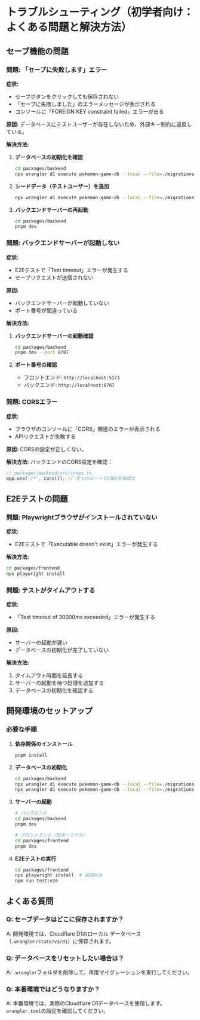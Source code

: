 # トラブルシューティング（初学者向け：よくある問題と解決方法）

## セーブ機能の問題

### 問題: 「セーブに失敗します」エラー

**症状:**
- セーブボタンをクリックしても保存されない
- 「セーブに失敗しました」のエラーメッセージが表示される
- コンソールに「FOREIGN KEY constraint failed」エラーが出る

**原因:**
データベースにテストユーザーが存在しないため、外部キー制約に違反している。

**解決方法:**

1. **データベースの初期化を確認**
   ```bash
   cd packages/backend
   npx wrangler d1 execute pokemon-game-db --local --file=./migrations/0001_initial.sql
   ```

2. **シードデータ（テストユーザー）を追加**
   ```bash
   npx wrangler d1 execute pokemon-game-db --local --file=./migrations/0002_seed_data.sql
   ```

3. **バックエンドサーバーの再起動**
   ```bash
   cd packages/backend
   pnpm dev
   ```

### 問題: バックエンドサーバーが起動しない

**症状:**
- E2Eテストで「Test timeout」エラーが発生する
- セーブリクエストが送信されない

**原因:**
- バックエンドサーバーが起動していない
- ポート番号が間違っている

**解決方法:**

1. **バックエンドサーバーの起動確認**
   ```bash
   cd packages/backend
   pnpm dev --port 8787
   ```

2. **ポート番号の確認**
   - フロントエンド: `http://localhost:5173`
   - バックエンド: `http://localhost:8787`

### 問題: CORSエラー

**症状:**
- ブラウザのコンソールに「CORS」関連のエラーが表示される
- APIリクエストが失敗する

**原因:**
CORSの設定が正しくない。

**解決方法:**
バックエンドのCORS設定を確認：
```typescript
// packages/backend/src/index.ts
app.use('/*', cors()); // 全てのルートでCORSを有効化
```

## E2Eテストの問題

### 問題: Playwrightブラウザがインストールされていない

**症状:**
- E2Eテストで「Executable doesn't exist」エラーが発生する

**解決方法:**
```bash
cd packages/frontend
npx playwright install
```

### 問題: テストがタイムアウトする

**症状:**
- 「Test timeout of 30000ms exceeded」エラーが発生する

**原因:**
- サーバーの起動が遅い
- データベースの初期化が完了していない

**解決方法:**
1. タイムアウト時間を延長する
2. サーバーの起動を待つ処理を追加する
3. データベースの初期化を確認する

## 開発環境のセットアップ

### 必要な手順

1. **依存関係のインストール**
   ```bash
   pnpm install
   ```

2. **データベースの初期化**
   ```bash
   cd packages/backend
   npx wrangler d1 execute pokemon-game-db --local --file=./migrations/0001_initial.sql
   npx wrangler d1 execute pokemon-game-db --local --file=./migrations/0002_seed_data.sql
   ```

3. **サーバーの起動**
   ```bash
   # バックエンド
   cd packages/backend
   pnpm dev

   # フロントエンド（別ターミナル）
   cd packages/frontend
   pnpm dev
   ```

4. **E2Eテストの実行**
   ```bash
   cd packages/frontend
   npx playwright install  # 初回のみ
   npm run test:e2e
   ```

## よくある質問

### Q: セーブデータはどこに保存されますか？
A: 開発環境では、Cloudflare D1のローカル データベース（`.wrangler/state/v3/d1`）に保存されます。

### Q: データベースをリセットしたい場合は？
A: `.wrangler`フォルダを削除して、再度マイグレーションを実行してください。

### Q: 本番環境ではどうなりますか？
A: 本番環境では、実際のCloudflare D1データベースを使用します。`wrangler.toml`の設定を確認してください。